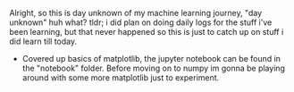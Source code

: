 Alright, so this is day unknown of my machine learning journey, "day unknown" huh what? tldr; i did plan on doing daily logs for the stuff i've been learning, but that never happened so this is just to catch up on stuff i did learn till today.

 - Covered up basics of matplotlib, the jupyter notebook can be found in the "notebook" folder. Before moving on to numpy im gonna be playing around with some more matplotlib just to experiment.